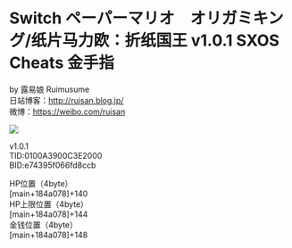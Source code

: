 # Switch ペーパーマリオ　オリガミキング/纸片马力欧：折纸国王 v1.0.1 SXOS Cheats 金手指

by 露易娘 Ruimusume</br>
日站博客：http://ruisan.blog.jp/</br>
微博：https://weibo.com/ruisan</br>

<img src="https://wx1.sinaimg.cn/large/6b6d4dd9gy1ggxpmr4uhaj212u0u0b2a.jpg"/>

v1.0.1</br>
TID:0100A3900C3E2000</br>
BID:e74395f066fd8ccb</br>

HP位置（4byte）</br>
[main+184a078]+140</br>
HP上限位置（4byte）</br>
[main+184a078]+144</br>
金钱位置（4byte）</br>
[main+184a078]+148</br>
